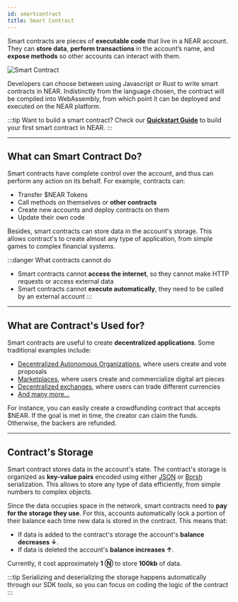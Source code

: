 ```yaml
---
id: smartcontract
title: Smart Contract
---
```


Smart contracts are pieces of **executable code** that live in a NEAR account. They can **store data**, **perform transactions** in the account’s name, and **expose methods** so other accounts can interact with them.

![Smart Contract](@site/static/docs/assets/welcome-pages/contracts-landing.png)

Developers can choose between using Javascript or Rust to write smart contracts in NEAR. Indistinctly from the language chosen, the contract will be compiled into WebAssembly, from which point it can be deployed and executed on the NEAR platform.

:::tip Want to build a smart contract?
Check our [**Quickstart Guide**](../../2.build/2.smart-contracts/quickstart.md) to build your first smart contract in NEAR.
:::

---

## What can Smart Contract Do?

Smart contracts have complete control over the account, and thus can perform any action on its behalf. For example, contracts can:
- Transfer $NEAR Tokens 
- Call methods on themselves or **other contracts**
- Create new accounts and deploy contracts on them
- Update their own code

Besides, smart contracts can store data in the account's storage. This allows contract's to create almost any type of application, from simple games to complex financial systems.

:::danger What contracts cannot do
- Smart contracts cannot **access the internet**, so they cannot make HTTP requests or access external data 
- Smart contracts cannot **execute automatically**, they need to be called by an external account
:::

---

## What are Contract's Used for?
Smart contracts are useful to create **decentralized applications**. Some traditional examples include:
- [Decentralized Autonomous Organizations](https://near.org/nearcatalog.near/widget/Index?cat=dao), where users create and vote proposals
- [Marketplaces](https://near.org/nearcatalog.near/widget/Index?cat=marketplaces), where users create and commercialize digital art pieces
- [Decentralized exchanges](https://near.org/nearcatalog.near/widget/Index?cat=exchanges), where users can trade different currencies
- [And many more...](https://near.org/nearcatalog.near/widget/Index)

For instance, you can easily create a crowdfunding contract that accepts $NEAR. If the goal is met in time, the creator can claim the funds. Otherwise, the backers are refunded.

---

## Contract's Storage
Smart contract stores data in the account's state. The contract's storage is organized as **key-value pairs** encoded using either [JSON](https://www.json.org/json-en.html) or [Borsh](https://borsh.io) serialization. This allows to store any type of data efficiently, from simple numbers to complex objects.

Since the data occupies space in the network, smart contracts need to **pay for the storage they use**. For this, accounts automatically lock a portion of their balance each time new data is stored in the contract. This means that:
- If data is added to the contract's storage the account's **balance decreases ↓**.
- If data is deleted the account's **balance increases ↑**. 

Currently, it cost approximately **1 Ⓝ** to store **100kb** of data.

:::tip
Serializing and deserializing the storage happens automatically through our SDK tools, so you can focus on coding the logic of the contract
:::
